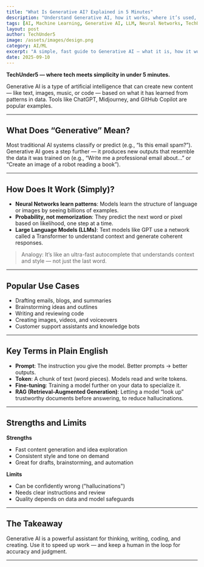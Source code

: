 ```yaml
---
title: "What Is Generative AI? Explained in 5 Minutes"
description: "Understand Generative AI, how it works, where it’s used, and key terms — clearly explained in under 5 minutes."
tags: [AI, Machine Learning, Generative AI, LLM, Neural Networks, TechUnder5]
layout: post
author: TechUnder5
image: /assets/images/design.png
category: AI/ML
excerpt: "A simple, fast guide to Generative AI — what it is, how it works, and why it matters."
date: 2025-09-10
---
```


**TechUnder5 — where tech meets simplicity in under 5 minutes.**

Generative AI is a type of artificial intelligence that can create new content — like text, images, music, or code — based on what it has learned from patterns in data. Tools like ChatGPT, Midjourney, and GitHub Copilot are popular examples.

---

## What Does “Generative” Mean?

Most traditional AI systems classify or predict (e.g., “Is this email spam?”). Generative AI goes a step further — it produces new outputs that resemble the data it was trained on (e.g., “Write me a professional email about…” or “Create an image of a robot reading a book”).

---

## How Does It Work (Simply)?

- **Neural Networks learn patterns**: Models learn the structure of language or images by seeing billions of examples.
- **Probability, not memorization**: They predict the next word or pixel based on likelihood, one step at a time.
- **Large Language Models (LLMs)**: Text models like GPT use a network called a Transformer to understand context and generate coherent responses.

> Analogy: It’s like an ultra-fast autocomplete that understands context and style — not just the last word.

---

## Popular Use Cases

- Drafting emails, blogs, and summaries
- Brainstorming ideas and outlines
- Writing and reviewing code
- Creating images, videos, and voiceovers
- Customer support assistants and knowledge bots

---

## Key Terms in Plain English

- **Prompt**: The instruction you give the model. Better prompts → better outputs.
- **Token**: A chunk of text (word pieces). Models read and write tokens.
- **Fine-tuning**: Training a model further on your data to specialize it.
- **RAG (Retrieval-Augmented Generation)**: Letting a model “look up” trustworthy documents before answering, to reduce hallucinations.

---

## Strengths and Limits

**Strengths**
- Fast content generation and idea exploration
- Consistent style and tone on demand
- Great for drafts, brainstorming, and automation

**Limits**
- Can be confidently wrong ("hallucinations")
- Needs clear instructions and review
- Quality depends on data and model safeguards

---

## The Takeaway

Generative AI is a powerful assistant for thinking, writing, coding, and creating. Use it to speed up work — and keep a human in the loop for accuracy and judgment.

---

<script type="application/ld+json">
{
  "@context": "https://schema.org",
  "@type": "BlogPosting",
  "headline": "What Is Generative AI? Explained in 5 Minutes",
  "description": "Understand Generative AI, how it works, where it’s used, and key terms — clearly explained in under 5 minutes.",
  "image": "/assets/images/design.png",
  "author": { "@type": "Person", "name": "TechUnder5" },
  "datePublished": "2025-09-10",
  "publisher": {
    "@type": "Organization",
    "name": "TechUnder5",
    "logo": { "@type": "ImageObject", "url": "https://techunderfive.com/assets/images/logonobg.png" }
  }
}
</script>


